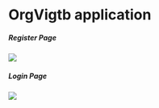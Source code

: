 # OrgVigtb application
<div>
  <div> <h5>Register Page</h1>
    <img src="https://github.com/user-attachments/assets/40e43c59-63e1-4421-97fe-e05d780c1d88"/></div>
<div><h5>Login Page</h1>
<img src="https://github.com/user-attachments/assets/c763fcd4-6c61-4fc8-9b0c-8109b0815254"/></div>
</div>


